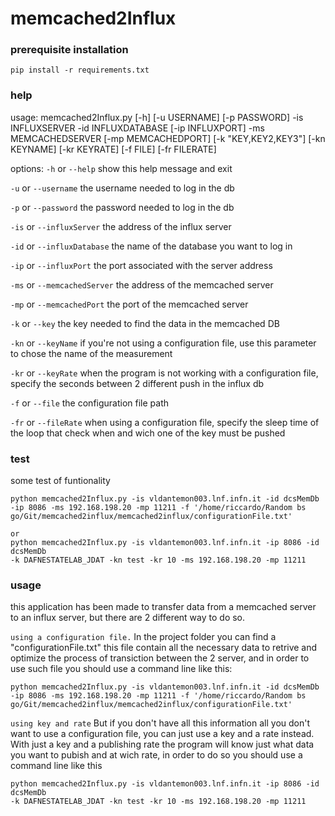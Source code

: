 # memcached2Influx

### prerequisite installation

`pip install -r requirements.txt`

### help
usage: memcached2Influx.py [-h] [-u USERNAME] [-p PASSWORD] -is INFLUXSERVER
                           -id INFLUXDATABASE [-ip INFLUXPORT] -ms
                           MEMCACHEDSERVER [-mp MEMCACHEDPORT] [-k "KEY,KEY2,KEY3"]
                           [-kn KEYNAME] [-kr KEYRATE] [-f FILE]
                           [-fr FILERATE]


options:
  `-h` or `--help`            show this help message and exit

  `-u` or `--username`    the username needed to log in the db
  
  `-p` or `--password`    the password needed to log in the db

  `-is` or `--influxServer`   the address of the influx server

  `-id` or `--influxDatabase`   the name of the database you want to log in

  `-ip` or `--influxPort`    the port associated with the server address

  `-ms` or `--memcachedServer`    the address of the memcached server

  `-mp` or `--memcachedPort`    the port of the memcached server

  `-k` or `--key`   the key needed to find the data in the memcached DB

  `-kn` or `--keyName`    if you're not using a configuration file, use this parameter to chose the name of the measurement

  `-kr` or `--keyRate`    when the program is not working with a configuration file, specify the seconds between 2 different push in the influx db

  `-f` or `--file`    the configuration file path

  `-fr` or `--fileRate`   when using a configuration file, specify the sleep time of the loop that check when and wich one of the key must be pushed


### test
some test of funtionality
```
python memcached2Influx.py -is vldantemon003.lnf.infn.it -id dcsMemDb -ip 8086 -ms 192.168.198.20 -mp 11211 -f '/home/riccardo/Random bs go/Git/memcached2influx/memcached2influx/configurationFile.txt' 

or
python memcached2Influx.py -is vldantemon003.lnf.infn.it -ip 8086 -id dcsMemDb 
-k DAFNESTATELAB_JDAT -kn test -kr 10 -ms 192.168.198.20 -mp 11211
```
### usage
this application has been made to transfer data from a memcached server to an influx server, but there are 2 different way to do so.

`using a configuration file.`
In the project folder you can find a "configurationFile.txt" this file contain all the necessary data to retrive and optimize the process of transiction between the 2 server, and in order to use such file you should use a command line like this:
```
python memcached2Influx.py -is vldantemon003.lnf.infn.it -id dcsMemDb -ip 8086 -ms 192.168.198.20 -mp 11211 -f '/home/riccardo/Random bs go/Git/memcached2influx/memcached2influx/configurationFile.txt' 

```
`using key and rate`
But if you don't have all this information all you don't want to use a configuration file, you can just use a key and a rate instead.
With just a key and a publishing rate the program will know just what data you want to pubish and at wich rate, in order to do so you should use a command line like this
```
python memcached2Influx.py -is vldantemon003.lnf.infn.it -ip 8086 -id dcsMemDb 
-k DAFNESTATELAB_JDAT -kn test -kr 10 -ms 192.168.198.20 -mp 11211
```
